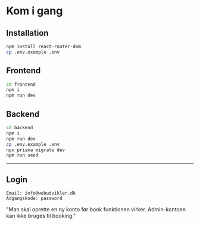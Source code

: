 # Kom i gang

## Installation

```bash
npm install react-router-dom
cp .env.example .env
```

## Frontend

```bash
cd frontend
npm i
npm run dev
```

## Backend

```bash
cd backend
npm i
npm run dev
cp .env.example .env
npx prisma migrate dev
npm run seed
```

---

## Login

```text
Email: info@webudvikler.dk
Adgangskode: password
```

"Man skal oprette en ny konto før book funktionen virker. Admin-kontoen kan ikke bruges til booking."




